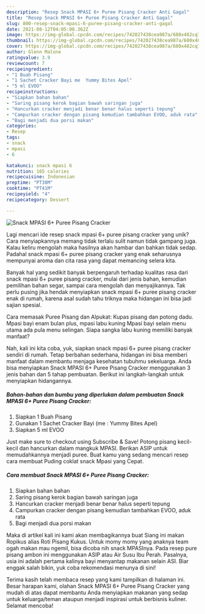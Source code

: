 ```yaml
---
description: "Resep Snack MPASI 6+ Puree Pisang Cracker Anti Gagal"
title: "Resep Snack MPASI 6+ Puree Pisang Cracker Anti Gagal"
slug: 800-resep-snack-mpasi-6-puree-pisang-cracker-anti-gagal
date: 2021-08-12T04:05:08.362Z
image: https://img-global.cpcdn.com/recipes/742027438cea987a/680x482cq70/snack-mpasi-6-puree-pisang-cracker-foto-resep-utama.jpg
thumbnail: https://img-global.cpcdn.com/recipes/742027438cea987a/680x482cq70/snack-mpasi-6-puree-pisang-cracker-foto-resep-utama.jpg
cover: https://img-global.cpcdn.com/recipes/742027438cea987a/680x482cq70/snack-mpasi-6-puree-pisang-cracker-foto-resep-utama.jpg
author: Glenn Malone
ratingvalue: 3.9
reviewcount: 7
recipeingredient:
- "1 Buah Pisang"
- "1 Sachet Cracker Bayi me  Yummy Bites Apel"
- "5 ml EVOO"
recipeinstructions:
- "Siapkan bahan bahan"
- "Saring pisang kerok bagian bawah saringan juga"
- "Hancurkan cracker menjadi benar benar halus seperti tepung"
- "Campurkan cracker dengan pisang kemudian tambahkan EVOO, aduk rata"
- "Bagi menjadi dua porsi makan"
categories:
- Resep
tags:
- snack
- mpasi
- 6

katakunci: snack mpasi 6 
nutrition: 165 calories
recipecuisine: Indonesian
preptime: "PT38M"
cooktime: "PT41M"
recipeyield: "4"
recipecategory: Dessert

---
```



![Snack MPASI 6+ Puree Pisang Cracker](https://img-global.cpcdn.com/recipes/742027438cea987a/680x482cq70/snack-mpasi-6-puree-pisang-cracker-foto-resep-utama.jpg)

Lagi mencari ide resep snack mpasi 6+ puree pisang cracker yang unik? Cara menyiapkannya memang tidak terlalu sulit namun tidak gampang juga. Kalau keliru mengolah maka hasilnya akan hambar dan bahkan tidak sedap. Padahal snack mpasi 6+ puree pisang cracker yang enak seharusnya mempunyai aroma dan cita rasa yang dapat memancing selera kita.

Banyak hal yang sedikit banyak berpengaruh terhadap kualitas rasa dari snack mpasi 6+ puree pisang cracker, mulai dari jenis bahan, kemudian pemilihan bahan segar, sampai cara mengolah dan menyajikannya. Tak perlu pusing jika hendak menyiapkan snack mpasi 6+ puree pisang cracker enak di rumah, karena asal sudah tahu triknya maka hidangan ini bisa jadi sajian spesial.

Cara memasak Puree Pisang dan Alpukat: Kupas pisang dan potong dadu. Mpasi bayi enam bulan plus, mpasi labu kuning Mpasi bayi selain menu utama ada pula menu selingan. Siapa sangka labu kuning memiliki banyak manfaat?


Nah, kali ini kita coba, yuk, siapkan snack mpasi 6+ puree pisang cracker sendiri di rumah. Tetap berbahan sederhana, hidangan ini bisa memberi manfaat dalam membantu menjaga kesehatan tubuhmu sekeluarga. Anda bisa menyiapkan Snack MPASI 6+ Puree Pisang Cracker menggunakan 3 jenis bahan dan 5 tahap pembuatan. Berikut ini langkah-langkah untuk menyiapkan hidangannya.

<!--inarticleads1-->

##### Bahan-bahan dan bumbu yang diperlukan dalam pembuatan Snack MPASI 6+ Puree Pisang Cracker:

1. Siapkan 1 Buah Pisang
1. Gunakan 1 Sachet Cracker Bayi (me : Yummy Bites Apel)
1. Siapkan 5 ml EVOO


Just make sure to checkout using Subscribe &amp; Save! Potong pisang kecil-kecil dan hancurkan dalam mangkuk MPASI. Berikan ASIP untuk memudahkannya menjadi puree. Buat kamu yang sedang mencari resep cara membuat Puding coklat snack Mpasi yang Cepat. 

<!--inarticleads2-->

##### Cara membuat Snack MPASI 6+ Puree Pisang Cracker:

1. Siapkan bahan bahan
1. Saring pisang kerok bagian bawah saringan juga
1. Hancurkan cracker menjadi benar benar halus seperti tepung
1. Campurkan cracker dengan pisang kemudian tambahkan EVOO, aduk rata
1. Bagi menjadi dua porsi makan


Maka di artikel kali ini kami akan membagikannya buat Siang ini makan Ropikus alias Roti Pisang Kukus. Untuk momy momy yang anaknya team ogah makan mau ngemil, bisa dicoba nih snack MPASInya. Pada resep pure pisang ambon ini menggunakan ASIP atau Air Susu Ibu Perah. Pasalnya, usia ini adalah pertama kalinya bayi menyantap makanan selain ASI. Biar enggak salah bikin, yuk coba rekomendasi menunya di sini! 

Terima kasih telah membaca resep yang kami tampilkan di halaman ini. Besar harapan kami, olahan Snack MPASI 6+ Puree Pisang Cracker yang mudah di atas dapat membantu Anda menyiapkan makanan yang sedap untuk keluarga/teman ataupun menjadi inspirasi untuk berbisnis kuliner. Selamat mencoba!

